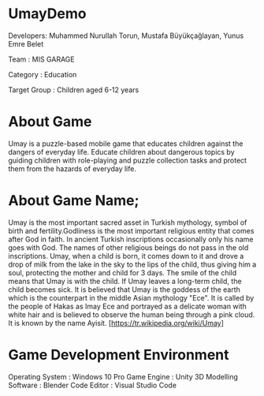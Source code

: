 # UmayDemo
Developers: Muhammed Nurullah Torun, Mustafa Büyükçağlayan, Yunus Emre Belet

Team : MIS GARAGE

Category : Education

Target Group : Children aged 6-12 years

# About Game
Umay is a puzzle-based mobile game that educates children against the dangers of everyday life.
  Educate children about dangerous topics by guiding children with role-playing and puzzle collection tasks and protect them from the hazards of everyday life.

# About Game Name;
Umay is the most important sacred asset in Turkish mythology, symbol of birth and fertility.Godliness is the most important religious entity that comes after God in faith. In ancient Turkish inscriptions occasionally only his name goes with God. The names of other religious beings do not pass in the old inscriptions. Umay, when a child is born, it comes down to it and drove a drop of milk from the lake in the sky to the lips of the child, thus giving him a soul, protecting the mother and child for 3 days. The smile of the child means that Umay is with the child. If Umay leaves a long-term child, the child becomes sick. It is believed that Umay is the goddess of the earth which is the counterpart in the middle Asian mythology "Ece". It is called by the people of Hakas as Imay Ece and portrayed as a delicate woman with white hair and is believed to observe the human being through a pink cloud. It is known by the name Ayisit. [https://tr.wikipedia.org/wiki/Umay]

# Game Development Environment
Operating System : Windows 10 Pro
Game Engine : Unity 3D
Modelling Software : Blender
Code Editor : Visual Studio Code
